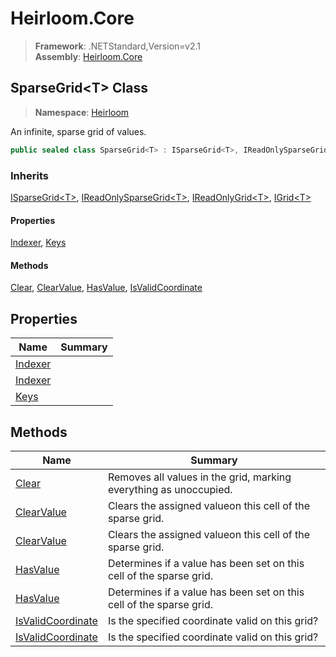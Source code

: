 # Heirloom.Core

> **Framework**: .NETStandard,Version=v2.1  
> **Assembly**: [Heirloom.Core][0]  

## SparseGrid\<T> Class

> **Namespace**: [Heirloom][0]  

An infinite, sparse grid of values.

```cs
public sealed class SparseGrid<T> : ISparseGrid<T>, IReadOnlySparseGrid<T>, IReadOnlyGrid<T>, IGrid<T>
```

### Inherits

[ISparseGrid\<T>][1], [IReadOnlySparseGrid\<T>][2], [IReadOnlyGrid\<T>][3], [IGrid\<T>][4]

#### Properties

[Indexer][5], [Keys][6]

#### Methods

[Clear][7], [ClearValue][8], [HasValue][9], [IsValidCoordinate][10]

## Properties

| Name         | Summary |
|--------------|---------|
| [Indexer][5] |         |
| [Indexer][5] |         |
| [Keys][6]    |         |

## Methods

| Name                    | Summary                                                             |
|-------------------------|---------------------------------------------------------------------|
| [Clear][7]              | Removes all values in the grid, marking everything as unoccupied.   |
| [ClearValue][8]         | Clears the assigned valueon this cell of the sparse grid.           |
| [ClearValue][8]         | Clears the assigned valueon this cell of the sparse grid.           |
| [HasValue][9]           | Determines if a value has been set on this cell of the sparse grid. |
| [HasValue][9]           | Determines if a value has been set on this cell of the sparse grid. |
| [IsValidCoordinate][10] | Is the specified coordinate valid on this grid?                     |
| [IsValidCoordinate][10] | Is the specified coordinate valid on this grid?                     |

[0]: ../../Heirloom.Core.md
[1]: ISparseGrid[T].md
[2]: IReadOnlySparseGrid[T].md
[3]: IReadOnlyGrid[T].md
[4]: IGrid[T].md
[5]: SparseGrid[T]/Indexer.md
[6]: SparseGrid[T]/Keys.md
[7]: SparseGrid[T]/Clear.md
[8]: SparseGrid[T]/ClearValue.md
[9]: SparseGrid[T]/HasValue.md
[10]: SparseGrid[T]/IsValidCoordinate.md
